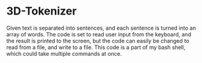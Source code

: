 # 3D-Tokenizer
Given text is separated into sentences, and each sentence is turned into an array of words. The code is set to read user input from the keyboard, and the result is printed to the screen, but the code can easily be changed to read from a file, and write to a file. This code is a part of my bash shell, which could take multiple commands at once. 
